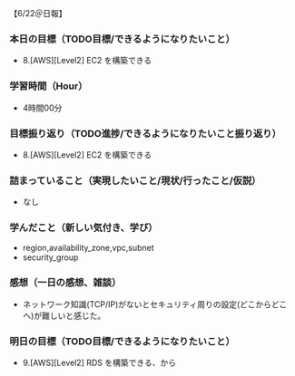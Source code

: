 【6/22＠日報】
### 本日の目標（TODO目標/できるようになりたいこと）
- 8.[AWS][Level2] EC2 を構築できる
### 学習時間（Hour）
- 4時間00分
### 目標振り返り（TODO進捗/できるようになりたいこと振り返り）
- 8.[AWS][Level2] EC2 を構築できる
### 詰まっていること（実現したいこと/現状/行ったこと/仮説）
- なし
### 学んだこと（新しい気付き、学び）
- region,availability_zone,vpc,subnet
- security_group
### 感想（一日の感想、雑談）
- ネットワーク知識(TCP/IP)がないとセキュリティ周りの設定(どこからどこへ)が難しいと感じた。
### 明日の目標（TODO目標/できるようになりたいこと）
- 9.[AWS][Level2] RDS を構築できる、から
